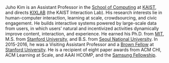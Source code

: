 Juho Kim is an Assistant Professor in the <a href="http://cs.kaist.ac.kr/">School of Computing</a> at <a href="http://www.kaist.ac.kr">KAIST</a>, and directs <a href="http://kixlab.org/">KIXLAB</a> (the KAIST Interaction Lab). His research interests lie in human-computer interaction, learning at scale, crowdsourcing, and civic engagement. He builds interactive systems powered by large-scale data from users, in which users’ natural and incentivized activities dynamically improve content, interaction, and experience. He earned his Ph.D. from <a href="http://www.mit.edu/">MIT</a>, M.S. from <a href="http://www.stanford.edu/">Stanford University</a>, and B.S. from <a href="http://www.snu.ac.kr/">Seoul National University</a>. In 2015-2016, he was a Visiting Assistant Professor and a <a href="http://brown.columbia.edu/">Brown Fellow</a> at <a href="http://www.stanford.edu/">Stanford University</a>. He is a recipient of eight paper awards from ACM CHI, ACM Learning at Scale, and AAAI HCOMP, and the <a href="http://slsf.or.kr/community/HomeEn.screen">Samsung Fellowship</a>.